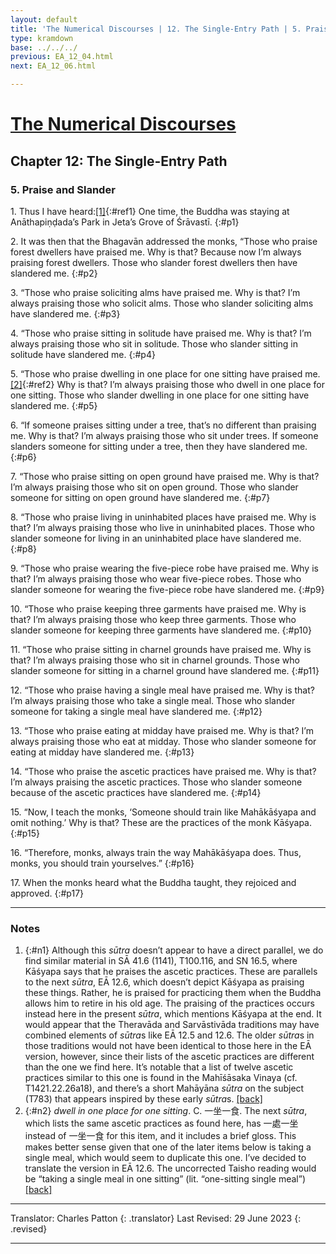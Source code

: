 ```yaml
---
layout: default
title: 'The Numerical Discourses | 12. The Single-Entry Path | 5. Praise and Slander'
type: kramdown
base: ../../../
previous: EA_12_04.html
next: EA_12_06.html

---
```


# [The Numerical Discourses](../index.html)
## Chapter 12: The Single-Entry Path
### 5. Praise and Slander

1\. Thus I have heard:[\[1\]](#n1){:#ref1} One time, the Buddha was staying at Anāthapiṇḍada’s Park in Jeta’s Grove of Śrāvastī.
{:#p1}

2\. It was then that the Bhagavān addressed the monks, “Those who praise forest dwellers have praised me. Why is that? Because now I’m always praising forest dwellers. Those who slander forest dwellers then have slandered me.
{:#p2}

3\. “Those who praise soliciting alms have praised me. Why is that? I’m always praising those who solicit alms. Those who slander soliciting alms have slandered me.
{:#p3}

4\. “Those who praise sitting in solitude have praised me. Why is that? I’m always praising those who sit in solitude. Those who slander sitting in solitude have slandered me.
{:#p4}

5\. “Those who praise dwelling in one place for one sitting have praised me.[\[2\]](#n2){:#ref2} Why is that? I’m always praising those who dwell in one place for one sitting. Those who slander dwelling in one place for one sitting have slandered me.
{:#p5}

6\. “If someone praises sitting under a tree, that’s no different than praising me. Why is that? I’m always praising those who sit under trees. If someone slanders someone for sitting under a tree, then they have slandered me.
{:#p6}

7\. “Those who praise sitting on open ground have praised me. Why is that? I’m always praising those who sit on open ground. Those who slander someone for sitting on open ground have slandered me.
{:#p7}

8\. “Those who praise living in uninhabited places have praised me. Why is that? I’m always praising those who live in uninhabited places. Those who slander someone for living in an uninhabited place have slandered me.
{:#p8}

9\. “Those who praise wearing the five-piece robe have praised me. Why is that? I’m always praising those who wear five-piece robes. Those who slander someone for wearing the five-piece robe have slandered me.
{:#p9}

10\. “Those who praise keeping three garments have praised me. Why is that? I’m always praising those who keep three garments. Those who slander someone for keeping three garments have slandered me.
{:#p10}

11\. “Those who praise sitting in charnel grounds have praised me. Why is that? I’m always praising those who sit in charnel grounds. Those who slander someone for sitting in a charnel ground have slandered me.
{:#p11}

12\. “Those who praise having a single meal have praised me. Why is that? I’m always praising those who take a single meal. Those who slander someone for taking a single meal have slandered me.
{:#p12}

13\. “Those who praise eating at midday have praised me. Why is that? I’m always praising those who eat at midday. Those who slander someone for eating at midday have slandered me.
{:#p13}

14\. “Those who praise the ascetic practices have praised me. Why is that? I’m always praising the ascetic practices. Those who slander someone because of the ascetic practices have slandered me.
{:#p14}

15\. “Now, I teach the monks, ‘Someone should train like Mahākāśyapa and omit nothing.’ Why is that? These are the practices of the monk Kāśyapa.
{:#p15}

16\. “Therefore, monks, always train the way Mahākāśyapa does. Thus, monks, you should train yourselves.”
{:#p16}

17\. When the monks heard what the Buddha taught, they rejoiced and approved.
{:#p17}

---

### Notes

1. {:#n1} Although this <em>sūtra</em> doesn’t appear to have a direct parallel, we do find similar material in SĀ 41.6 (1141), T100.116, and SN 16.5, where Kāśyapa says that he praises the ascetic practices. These are parallels to the next <em>sūtra</em>, EĀ 12.6, which doesn’t depict Kāśyapa as praising these things. Rather, he is praised for practicing them when the Buddha allows him to retire in his old age. The praising of the practices occurs instead here in the present <em>sūtra</em>, which mentions Kāśyapa at the end. It would appear that the Theravāda and Sarvāstivāda traditions may have combined elements of <em>sūtra</em>s like EĀ 12.5 and 12.6. The older <em>sūtra</em>s in those traditions would not have been identical to those here in the EĀ version, however, since their lists of the ascetic practices are different than the one we find here. It’s notable that a list of twelve ascetic practices similar to this one is found in the Mahīśāsaka Vinaya (cf. T1421.22.26a18), and there’s a short Mahāyāna <em>sūtra</em> on the subject (T783) that appears inspired by these early <em>sūtra</em>s. [\[back\]](#ref1)
2. {:#n2} <em>dwell in one place for one sitting</em>. C. 一坐一食. The next <em>sūtra</em>, which lists the same ascetic practices as found here, has 一處一坐 instead of 一坐一食 for this item, and it includes a brief gloss. This makes better sense given that one of the later items below is taking a single meal, which would seem to duplicate this one. I’ve decided to translate the version in EĀ 12.6. The uncorrected Taisho reading would be “taking a single meal in one sitting” (lit. “one-sitting single meal”) [\[back\]](#ref2)

---

Translator: Charles Patton
{: .translator}
Last Revised: 29 June 2023
{: .revised}

---
